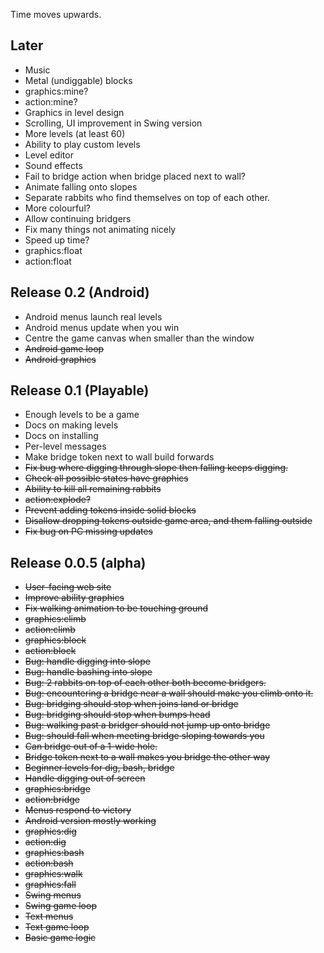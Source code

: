 Time moves upwards.

Later
-----

- Music
- Metal (undiggable) blocks
- graphics:mine?
- action:mine?
- Graphics in level design
- Scrolling, UI improvement in Swing version
- More levels (at least 60)
- Ability to play custom levels
- Level editor
- Sound effects
- Fail to bridge action when bridge placed next to wall?
- Animate falling onto slopes
- Separate rabbits who find themselves on top of each other.
- More colourful?
- Allow continuing bridgers
- Fix many things not animating nicely
- Speed up time?
- graphics:float
- action:float

Release 0.2 (Android)
---------------------

- Android menus launch real levels
- Android menus update when you win
- Centre the game canvas when smaller than the window
- ~~Android game loop~~
- ~~Android graphics~~

Release 0.1 (Playable)
----------------------

- Enough levels to be a game
- Docs on making levels
- Docs on installing
- Per-level messages
- Make bridge token next to wall build forwards
- ~~Fix bug where digging through slope then falling keeps digging.~~
- ~~Check all possible states have graphics~~
- ~~Ability to kill all remaining rabbits~~
- ~~action:explode?~~
- ~~Prevent adding tokens inside solid blocks~~
- ~~Disallow dropping tokens outside game area, and them falling outside~~
- ~~Fix bug on PC missing updates~~

Release 0.0.5 (alpha)
---------------------

- ~~User-facing web site~~
- ~~Improve ability graphics~~
- ~~Fix walking animation to be touching ground~~
- ~~graphics:climb~~
- ~~action:climb~~
- ~~graphics:block~~
- ~~action:block~~
- ~~Bug: handle digging into slope~~
- ~~Bug: handle bashing into slope~~
- ~~Bug: 2 rabbits on top of each other both become bridgers.~~
- ~~Bug: encountering a bridge near a wall should make you climb onto it.~~
- ~~Bug: bridging should stop when joins land or bridge~~
- ~~Bug: bridging should stop when bumps head~~
- ~~Bug: walking past a bridger should not jump up onto bridge~~
- ~~Bug: should fall when meeting bridge sloping towards you~~
- ~~Can bridge out of a 1-wide hole.~~
- ~~Bridge token next to a wall makes you bridge the other way~~
- ~~Beginner levels for dig, bash, bridge~~
- ~~Handle digging out of screen~~
- ~~graphics:bridge~~
- ~~action:bridge~~
- ~~Menus respond to victory~~
- ~~Android version mostly working~~
- ~~graphics:dig~~
- ~~action:dig~~
- ~~graphics:bash~~
- ~~action:bash~~
- ~~graphics:walk~~
- ~~graphics:fall~~
- ~~Swing menus~~
- ~~Swing game loop~~
- ~~Text menus~~
- ~~Text game loop~~
- ~~Basic game logic~~

